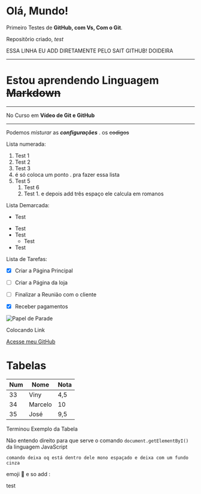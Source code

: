 # Olá, Mundo! 

 Primeiro Testes de **GitHub, com Vs, Com o Git**.

Repositôrio criado, *test*

ESSA LINHA EU ADD DIRETAMENTE PELO SAIT GITHUB! DOIDEIRA



***

# Estou aprendendo Linguagem ~~Markdown~~
***
 No Curso em **Vídeo de Git e GitHub** 
***
Podemos _misturar_ as __*configurações*__ . os ~~codigos~~

Lista numerada:

1. Test 1
2.  Test 2
3.  Test 3
4. é só coloca um ponto . pra fazer essa lista 
5. Test 5
   1. Test 6
   1. Test  1. e depois add três espaço ele calcula em romanos 


Lista Demarcada:

- Test 
* Test
* Test
   * Test
* Test  



Lista de Tarefas:

- [x] Criar a Página Principal 
- [ ] Criar  a Página da loja
- [ ] Finalizar a Reunião com o cliente
- [x]  Receber pagamentos 



![Papel de Parade](https://user-images.githubusercontent.com/98124591/150468947-b393f0d9-a9bf-41d4-964c-be83d8a62d8e.jpg)

Colocando Link 

[Acesse meu GitHub](https://github.com/M-M-o-r-a-i-s)


# Tabelas 

 Num | Nome | Nota 
---|---|---
33| Viny | 4,5
34 | Marcelo | 10
35 | José | 9,5

Terminou Exemplo da Tabela 


Não entendo direito para que serve o comando `document.getElementByI()` da linguagem JavaScript

```
comando deixa oq está dentro dele mono espaçado e deixa com um fundo cinza 

```


emoji 💸  e so add : 

test